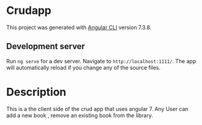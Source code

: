 # Crudapp

This project was generated with [Angular CLI](https://github.com/angular/angular-cli) version 7.3.8.

## Development server

Run `ng serve` for a dev server. Navigate to `http://localhost:1111/`. The app will automatically reload if you change any of the source files.

# Description
This is a the client side of the crud app that uses angular 7. Any User can add a new book , remove an existing book from the library.

